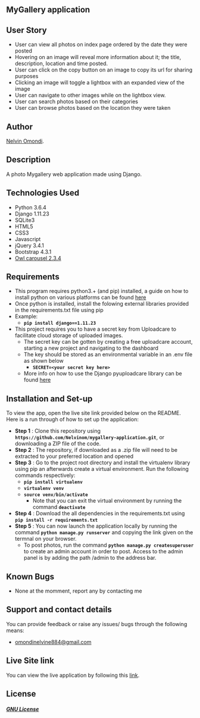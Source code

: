 ## MyGallery application

## User Story
* User can view all photos on index page ordered by the date they were posted
* Hovering on an image will reveal more information about it; the title, description, location and time posted.
* User can click on the copy button on an image to copy its url for sharing purposes
* Clicking an image will toggle a lightbox with an expanded view of the image
* User can navigate to other images while on the lightbox view.
* User can search photos based on their categories
* User can browse photos based on the location they were taken


## Author
[Nelvin Omondi](https://github.com/nelvinom).

## Description
A photo Mygallery web application made using Django.

## Technologies Used
* Python 3.6.4
* Django 1.11.23
* SQLite3
* HTML5  
* CSS3
* Javascript
* jQuery 3.4.1
* Bootstrap 4.3.1
* [Owl carousel 2.3.4](https://owlcarousel2.github.io/OwlCarousel2/)

## Requirements
* This program requires python3.+ (and pip) installed, a guide on how to install python on various platforms can be found [here](https://www.python.org/)
* Once python is installed, install the folowing external libraries provided in the requirements.txt file using pip
* Example: 
    * **`pip install django==1.11.23`**
* This project requires you to have a secret key from Uploadcare to facilitate cloud storage of uploaded images.
    * The secret key can be gotten by creating a free uploadcare account, starting a new project and navigating to the dashboard
    * The key should be stored as an environmental variable in an .env file as shown below
        * **`SECRET=<your secret key here>`**
    * More info on how to use the Django pyuploadcare library can be found [here](https://uploadcare.com/docs/guides/django/)

## Installation and Set-up
To view the app, open the live site link provided below on the README.
Here is a run through of how to set up the application:
* **Step 1** : Clone this repository using **`https://github.com/Nelvinom/mygallery-application.git`**, or downloading a ZIP file of the code.
* **Step 2** : The repository, if downloaded as a .zip file will need to be extracted to your preferred location and opened
* **Step 3** : Go to the project root directory and install the virtualenv library using pip an afterwards create a virtual environment. Run the following commands respectively:
    * **`pip install virtualenv`**
    * **`virtualenv venv`**
    * **`source venv/bin/activate`**
        * Note that you can exit the virtual environment by running the command **`deactivate`**
* **Step 4** : Download the all dependencies in the requirements.txt using **`pip install -r requirements.txt`**
* **Step 5** : You can now launch the application locally by running the command **`python manage.py runserver`** and copying the link given on the termnal on your browser.
    * To post photos, run the command  **`python manage.py createsuperuser`** to create an admin account in order to post. Access to the admin panel is by adding the path /admin to the address bar.


## Known Bugs
* None at the momment, report any by contacting me

## Support and contact details
You can provide feedback or raise any issues/ bugs through the following means:
* omondinelvine884@gmail.com

## Live Site link
You can view the live application by following this [link]().

## License
#### [*GNU License*](LICENSE)